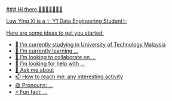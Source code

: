 
<a href="https://res.cloudinary.com/practicaldev/image/fetch/s--2bZIjPGC--/c_limit%2Cf_auto%2Cfl_progressive%2Cq_66%2Cw_880/https://dev-to-uploads.s3.amazonaws.com/i/d4tvukbt5mra37cvwklk.gif">
### Hi there 👋😊😊😊💕💕💕


Low Ying Xi is a ✨ Y1 Data Engineering Student✨  

Here are some ideas to get you started:

- 🔭 I’m currently studying in University of Technology Malaysia
- 🌱 I’m currently learning ...
- 👯 I’m looking to collaborate on ...
- 🤔 I’m looking for help with ...
- 💬 Ask me about 
- 📫 How to reach me: any interesting activity
- 😄 Pronouns: ...
- ⚡ Fun fact: ...

